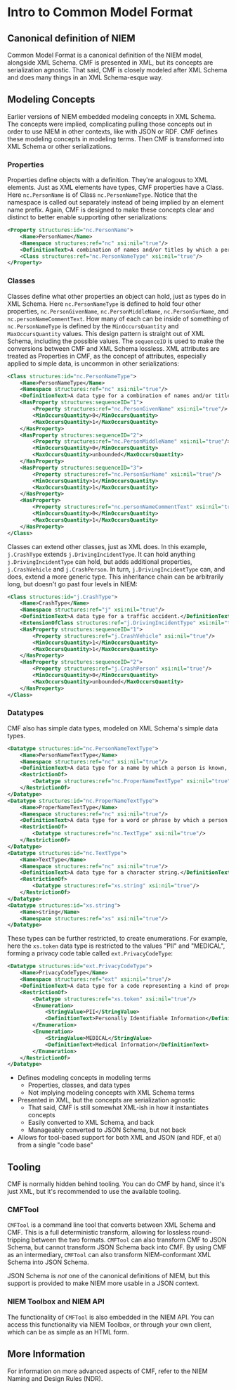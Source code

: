 # Intro to Common Model Format

## Canonical definition of NIEM

Common Model Format is a canonical definition of the NIEM model, alongside XML Schema. CMF is presented in XML, but its concepts are serialization agnostic. That said, CMF is closely modeled after XML Schema and does many things in an XML Schema-esque way.

## Modeling Concepts

Earlier versions of NIEM embedded modeling concepts in XML Schema. The concepts were implied, complicating pulling those concepts out in order to use NIEM in other contexts, like with JSON or RDF. CMF defines these modeling concepts in modeling terms. Then CMF is transformed into XML Schema or other serializations.

### Properties

Properties define objects with a definition. They're analogous to XML elements. Just as XML elements have types, CMF properties have a Class. Here `nc.PersonName` is of Class `nc.PersonNameType`. Notice that the namespace is called out separately instead of being implied by an element name prefix. Again, CMF is designed to make these concepts clear and distinct to better enable supporting other serializations:

```xml
<Property structures:id="nc.PersonName">
	<Name>PersonName</Name>
	<Namespace structures:ref="nc" xsi:nil="true"/>
	<DefinitionText>A combination of names and/or titles by which a person is known.</DefinitionText>
	<Class structures:ref="nc.PersonNameType" xsi:nil="true"/>
</Property>
```

### Classes

Classes define what other properties an object can hold, just as types do in XML Schema. Here `nc.PersonNameType` is defined to hold four other properties, `nc.PersonGivenName`, `nc.PersonMiddleName`, `nc.PersonSurName`, and `nc.personNameCommentText`. How many of each can be inside of something of `nc.PersonNameType` is defined by the `MinOccursQuantity` and `MaxOccursQuantity` values. This design pattern is straight out of XML Schema, including the possible values. The `sequenceID` is used to make the conversions between CMF and XML Schema lossless. XML attributes are treated as Properties in CMF, as the concept of attributes, especially applied to simple data, is uncommon in other serializations:

```xml
<Class structures:id="nc.PersonNameType">
	<Name>PersonNameType</Name>
	<Namespace structures:ref="nc" xsi:nil="true"/>
	<DefinitionText>A data type for a combination of names and/or titles by which a person is known.</DefinitionText>
	<HasProperty structures:sequenceID="1">
		<Property structures:ref="nc.PersonGivenName" xsi:nil="true"/>
		<MinOccursQuantity>0</MinOccursQuantity>
		<MaxOccursQuantity>1</MaxOccursQuantity>
	</HasProperty>
	<HasProperty structures:sequenceID="2">
		<Property structures:ref="nc.PersonMiddleName" xsi:nil="true"/>
		<MinOccursQuantity>0</MinOccursQuantity>
		<MaxOccursQuantity>unbounded</MaxOccursQuantity>
	</HasProperty>
	<HasProperty structures:sequenceID="3">
		<Property structures:ref="nc.PersonSurName" xsi:nil="true"/>
		<MinOccursQuantity>1</MinOccursQuantity>
		<MaxOccursQuantity>1</MaxOccursQuantity>
	</HasProperty>
	<HasProperty>
		<Property structures:ref="nc.personNameCommentText" xsi:nil="true"/>
		<MinOccursQuantity>0</MinOccursQuantity>
		<MaxOccursQuantity>1</MaxOccursQuantity>
	</HasProperty>
</Class>
```

Classes can extend other classes, just as XML does. In this example, `j.CrashType` extends `j.DrivingIncidentType`. It can hold anything `j.DrivingIncidentType` can hold, but adds additional properties, `j.CrashVehicle` and `j.CrashPerson`. In turn, `j.DrivingIncidentType` can, and does, extend a more generic type. This inheritance chain can be arbitrarily long, but doesn't go past four levels in NIEM:

```xml
<Class structures:id="j.CrashType">
	<Name>CrashType</Name>
	<Namespace structures:ref="j" xsi:nil="true"/>
	<DefinitionText>A data type for a traffic accident.</DefinitionText>
	<ExtensionOfClass structures:ref="j.DrivingIncidentType" xsi:nil="true"/>
	<HasProperty structures:sequenceID="1">
		<Property structures:ref="j.CrashVehicle" xsi:nil="true"/>
		<MinOccursQuantity>1</MinOccursQuantity>
		<MaxOccursQuantity>1</MaxOccursQuantity>
	</HasProperty>
	<HasProperty structures:sequenceID="2">
		<Property structures:ref="j.CrashPerson" xsi:nil="true"/>
		<MinOccursQuantity>0</MinOccursQuantity>
		<MaxOccursQuantity>unbounded</MaxOccursQuantity>
	</HasProperty>
</Class>
```

### Datatypes

CMF also has simple data types, modeled on XML Schema's simple data types. 

```xml
<Datatype structures:id="nc.PersonNameTextType">
	<Name>PersonNameTextType</Name>
	<Namespace structures:ref="nc" xsi:nil="true"/>
	<DefinitionText>A data type for a name by which a person is known, referred, or addressed.</DefinitionText>
	<RestrictionOf>
		<Datatype structures:ref="nc.ProperNameTextType" xsi:nil="true"/>
	</RestrictionOf>
</Datatype>
<Datatype structures:id="nc.ProperNameTextType">
	<Name>ProperNameTextType</Name>
	<Namespace structures:ref="nc" xsi:nil="true"/>
	<DefinitionText>A data type for a word or phrase by which a person or thing is known, referred, or addressed.</DefinitionText>
	<RestrictionOf>
		<Datatype structures:ref="nc.TextType" xsi:nil="true"/>
	</RestrictionOf>
</Datatype>
<Datatype structures:id="nc.TextType">
	<Name>TextType</Name>
	<Namespace structures:ref="nc" xsi:nil="true"/>
	<DefinitionText>A data type for a character string.</DefinitionText>
	<RestrictionOf>
		<Datatype structures:ref="xs.string" xsi:nil="true"/>
	</RestrictionOf>
</Datatype>
<Datatype structures:id="xs.string">
	<Name>string</Name>
	<Namespace structures:ref="xs" xsi:nil="true"/>
</Datatype>
```
These types can be further restricted, to create enumerations. For example, here the `xs.token` data type is restricted to the values "PII" and "MEDICAL", forming a privacy code table called `ext.PrivacyCodeType`:

```xml
<Datatype structures:id="ext.PrivacyCodeType">
	<Name>PrivacyCodeType</Name>
	<Namespace structures:ref="ext" xsi:nil="true"/>
	<DefinitionText>A data type for a code representing a kind of property.</DefinitionText>
	<RestrictionOf>
		<Datatype structures:ref="xs.token" xsi:nil="true"/>
		<Enumeration>
			<StringValue>PII</StringValue>
			<DefinitionText>Personally Identifiable Information</DefinitionText>
		</Enumeration>
		<Enumeration>
			<StringValue>MEDICAL</StringValue>
			<DefinitionText>Medical Information</DefinitionText>
		</Enumeration>
	</RestrictionOf>
</Datatype>
```

- Defines modeling concepts in modeling terms
	- Properties, classes, and data types
	- Not implying modeling concepts with XML Schema terms
- Presented in XML, but the concepts are serialization agnostic
	- That said, CMF is still somewhat XML-ish in how it instantiates concepts
	- Easily converted to XML Schema, and back
	- Manageably converted to JSON Schema, but not back
- Allows for tool-based support for both XML and JSON (and RDF, et al) from a single "code base"

## Tooling

CMF is normally hidden behind tooling. You can do CMF by hand, since it's just XML, but it's recommended to use the available tooling.

### CMFTool

`CMFTool` is a command line tool that converts between XML Schema and CMF. This is a full deterministic transform, allowing for lossless round-tripping between the two formats. `CMFTool` can also transform CMF to JSON Schema, but cannot transform JSON Schema back into CMF. By using CMF as an intermediary, `CMFTool` can also transform NIEM-conformant XML Schema into JSON Schema.

JSON Schema is _not_ one of the canonical definitions of NIEM, but this support is provided to make NIEM more usable in a JSON context.

### NIEM Toolbox and NIEM API

The functionality of `CMFTool` is also embedded in the NIEM API. You can access this functionality via NIEM Toolbox, or through your own client, which can be as simple as an HTML form.


## More Information

For information on more advanced aspects of CMF, refer to the NIEM Naming and Design Rules (NDR).
